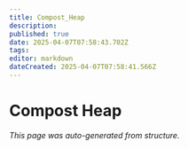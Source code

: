 ```yaml
---
title: Compost_Heap
description: 
published: true
date: 2025-04-07T07:58:43.702Z
tags: 
editor: markdown
dateCreated: 2025-04-07T07:58:41.566Z
---
```


# Compost Heap

*This page was auto-generated from structure.*
